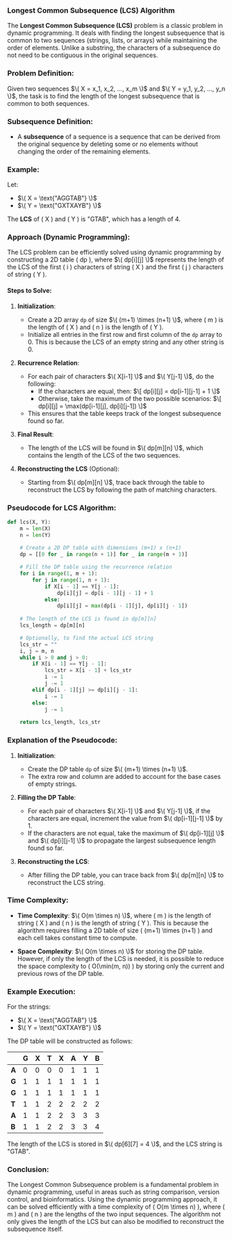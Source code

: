 ### **Longest Common Subsequence (LCS) Algorithm**

The **Longest Common Subsequence (LCS)** problem is a classic problem in dynamic programming. It deals with finding the longest subsequence that is common to two sequences (strings, lists, or arrays) while maintaining the order of elements. Unlike a substring, the characters of a subsequence do not need to be contiguous in the original sequences.

### **Problem Definition:**

Given two sequences $\( X = x_1, x_2, ..., x_m \)$ and $\( Y = y_1, y_2, ..., y_n \)$, the task is to find the length of the longest subsequence that is common to both sequences.

### **Subsequence Definition**:
- A **subsequence** of a sequence is a sequence that can be derived from the original sequence by deleting some or no elements without changing the order of the remaining elements.

### **Example:**

Let:
- $\( X = \text{"AGGTAB"} \)$
- $\( Y = \text{"GXTXAYB"} \)$

The **LCS** of \( X \) and \( Y \) is "GTAB", which has a length of 4.

### **Approach (Dynamic Programming)**:

The LCS problem can be efficiently solved using dynamic programming by constructing a 2D table \( dp \), where $\( dp[i][j] \)$ represents the length of the LCS of the first \( i \) characters of string \( X \) and the first \( j \) characters of string \( Y \).

#### **Steps to Solve**:

1. **Initialization**: 
   - Create a 2D array `dp` of size $\( (m+1) \times (n+1) \)$, where \( m \) is the length of \( X \) and \( n \) is the length of \( Y \).
   - Initialize all entries in the first row and first column of the `dp` array to 0. This is because the LCS of an empty string and any other string is 0.

2. **Recurrence Relation**:
   - For each pair of characters $\( X[i-1] \)$ and $\( Y[j-1] \)$, do the following:
     - If the characters are equal, then:
       $\[
       dp[i][j] = dp[i-1][j-1] + 1
       \]$
     - Otherwise, take the maximum of the two possible scenarios:
       $\[
       dp[i][j] = \max(dp[i-1][j], dp[i][j-1])
       \]$
   - This ensures that the table keeps track of the longest subsequence found so far.

3. **Final Result**:
   - The length of the LCS will be found in $\( dp[m][n] \)$, which contains the length of the LCS of the two sequences.

4. **Reconstructing the LCS** (Optional):
   - Starting from $\( dp[m][n] \)$, trace back through the table to reconstruct the LCS by following the path of matching characters.

### **Pseudocode for LCS Algorithm**:

```python
def lcs(X, Y):
    m = len(X)
    n = len(Y)
    
    # Create a 2D DP table with dimensions (m+1) x (n+1)
    dp = [[0 for _ in range(n + 1)] for _ in range(m + 1)]

    # Fill the DP table using the recurrence relation
    for i in range(1, m + 1):
        for j in range(1, n + 1):
            if X[i - 1] == Y[j - 1]:
                dp[i][j] = dp[i - 1][j - 1] + 1
            else:
                dp[i][j] = max(dp[i - 1][j], dp[i][j - 1])
    
    # The length of the LCS is found in dp[m][n]
    lcs_length = dp[m][n]

    # Optionally, to find the actual LCS string
    lcs_str = ""
    i, j = m, n
    while i > 0 and j > 0:
        if X[i - 1] == Y[j - 1]:
            lcs_str = X[i - 1] + lcs_str
            i -= 1
            j -= 1
        elif dp[i - 1][j] >= dp[i][j - 1]:
            i -= 1
        else:
            j -= 1
    
    return lcs_length, lcs_str
```

### **Explanation of the Pseudocode**:
1. **Initialization**: 
   - Create the DP table `dp` of size $\( (m+1) \times (n+1) \)$.
   - The extra row and column are added to account for the base cases of empty strings.

2. **Filling the DP Table**:
   - For each pair of characters $\( X[i-1] \)$ and $\( Y[j-1] \)$, if the characters are equal, increment the value from $\( dp[i-1][j-1] \)$ by 1.
   - If the characters are not equal, take the maximum of $\( dp[i-1][j] \)$ and $\( dp[i][j-1] \)$ to propagate the largest subsequence length found so far.

3. **Reconstructing the LCS**:
   - After filling the DP table, you can trace back from $\( dp[m][n] \)$ to reconstruct the LCS string.

### **Time Complexity**:

- **Time Complexity**: $\( O(m \times n) \)$, where \( m \) is the length of string \( X \) and \( n \) is the length of string \( Y \). This is because the algorithm requires filling a 2D table of size \( (m+1) \times (n+1) \) and each cell takes constant time to compute.

- **Space Complexity**: $\( O(m \times n) \)$ for storing the DP table. However, if only the length of the LCS is needed, it is possible to reduce the space complexity to \( O(\min(m, n)) \) by storing only the current and previous rows of the DP table.

### **Example Execution**:

For the strings:
- $\( X = \text{"AGGTAB"} \)$
- $\( Y = \text{"GXTXAYB"} \)$

The DP table will be constructed as follows:

|         |  G  |  X  |  T  |  X  |  A  |  Y  |  B  |
|---------|-----|-----|-----|-----|-----|-----|-----|
| **A**   |  0  |  0  |  0  |  0  |  1  |  1  |  1  |
| **G**   |  1  |  1  |  1  |  1  |  1  |  1  |  1  |
| **G**   |  1  |  1  |  1  |  1  |  1  |  1  |  1  |
| **T**   |  1  |  1  |  2  |  2  |  2  |  2  |  2  |
| **A**   |  1  |  1  |  2  |  2  |  3  |  3  |  3  |
| **B**   |  1  |  1  |  2  |  2  |  3  |  3  |  4  |

The length of the LCS is stored in $\( dp[6][7] = 4 \)$, and the LCS string is "GTAB".

### **Conclusion**:

The Longest Common Subsequence problem is a fundamental problem in dynamic programming, useful in areas such as string comparison, version control, and bioinformatics. Using the dynamic programming approach, it can be solved efficiently with a time complexity of \( O(m \times n) \), where \( m \) and \( n \) are the lengths of the two input sequences. The algorithm not only gives the length of the LCS but can also be modified to reconstruct the subsequence itself.
